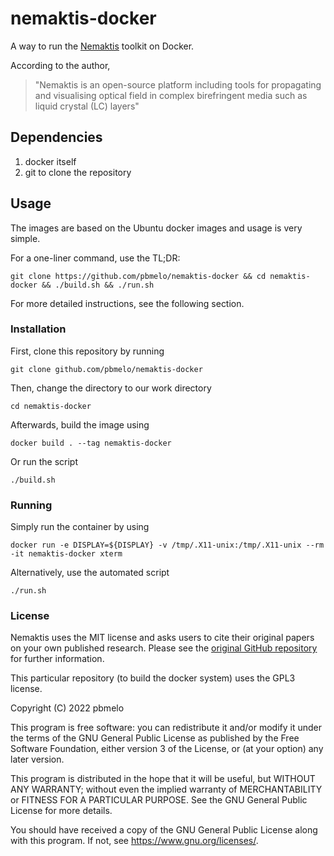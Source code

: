 # nemaktis-docker

A way to run the [Nemaktis](https://nemaktis.readthedocs.io/en/latest/) toolkit on Docker.

According to the author,
> "Nemaktis is an open-source platform including tools for propagating and visualising optical field in complex birefringent media such as liquid crystal (LC) layers"

## Dependencies

1. docker itself
2. git to clone the repository

## Usage

The images are based on the Ubuntu docker images and usage is very simple.

For a one-liner command, use the
TL;DR:

	git clone https://github.com/pbmelo/nemaktis-docker && cd nemaktis-docker && ./build.sh && ./run.sh

For more detailed instructions, see the following section.

### Installation

First, clone this repository by running

	git clone github.com/pbmelo/nemaktis-docker

Then, change the directory to our work directory

	cd nemaktis-docker

Afterwards, build the image using

	docker build . --tag nemaktis-docker

Or run the script

	./build.sh

### Running

Simply run the container by using

	docker run -e DISPLAY=${DISPLAY} -v /tmp/.X11-unix:/tmp/.X11-unix --rm -it nemaktis-docker xterm

Alternatively, use the automated script

	./run.sh

### License

Nemaktis uses the MIT license and asks users to cite their original papers on
your own published research.  Please see the [original GitHub
repository](https://github.com/warthan07/Nemaktis) for further information.

This particular repository (to build the docker system) uses the GPL3 license.

Copyright (C) 2022 pbmelo

This program is free software: you can redistribute it and/or modify it under
the terms of the GNU General Public License as published by the Free Software
Foundation, either version 3 of the License, or (at your option) any later
version.

This program is distributed in the hope that it will be useful, but WITHOUT ANY
WARRANTY; without even the implied warranty of MERCHANTABILITY or FITNESS FOR A
PARTICULAR PURPOSE. See the GNU General Public License for more details.

You should have received a copy of the GNU General Public License along with
this program. If not, see <https://www.gnu.org/licenses/>.
